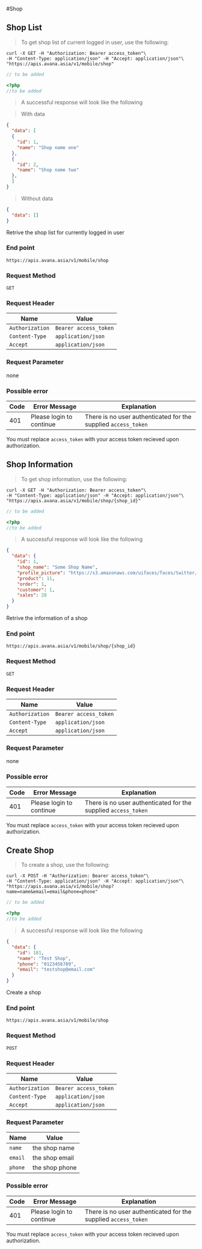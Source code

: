 #Shop

## Shop List
> To get shop list of current logged in user, use the following:

```shell
curl -X GET -H "Authorization: Bearer access_token"\
-H "Content-Type: application/json" -H "Accept: application/json"\
"https://apis.avana.asia/v1/mobile/shop"
```

```javascript
// to be added
```

```php
<?php
//to be added
```
> A successful response will look like the following

> With data

```json
{
  "data": [
  {
    "id": 1,
    "name": "Shop name one"
  },
  {
    "id": 2,
    "name": "Shop name two"
  },
  ]
}
```

> Without data

```json
{
  "data": []
}
```

Retrive the shop list for currently logged in user

### End point
`https://apis.avana.asia/v1/mobile/shop`

### Request Method
`GET`

### Request Header
Name | Value
--- | ---
`Authorization` | `Bearer access_token`
`Content-Type` | `application/json`
`Accept` | `application/json`

### Request Parameter
none

### Possible error
Code | Error Message | Explanation
--- | --- | ---
401 | Please login to continue | There is no user authenticated for the supplied `access_token` 

<aside class="notice">
  You must replace <code>access_token</code> with your access token recieved upon authorization.
</aside>


## Shop Information
> To get shop information, use the following:

```shell
curl -X GET -H "Authorization: Bearer access_token"\
-H "Content-Type: application/json" -H "Accept: application/json"\
"https://apis.avana.asia/v1/mobile/shop/{shop_id}"
```

```javascript
// to be added
```

```php
<?php
//to be added
```
> A successful response will look like the following

```json
{
  "data": {
    "id": 1,
    "shop_name": "Some Shop Name",
    "profile_picture": "https://s3.amazonaws.com/uifaces/faces/twitter/nuraika/128.jpg",
    "product": 11,
    "order": 1,
    "customer": 1,
    "sales": 28
  }
}
```

Retrive the information of a shop

### End point
`https://apis.avana.asia/v1/mobile/shop/{shop_id}`

### Request Method
`GET`

### Request Header
Name | Value
--- | ---
`Authorization` | `Bearer access_token`
`Content-Type` | `application/json`
`Accept` | `application/json`

### Request Parameter
none

### Possible error
Code | Error Message | Explanation
--- | --- | ---
401 | Please login to continue | There is no user authenticated for the supplied `access_token` 

<aside class="notice">
  You must replace <code>access_token</code> with your access token recieved upon authorization.
</aside>

## Create Shop

> To create a shop, use the following:

```shell
curl -X POST -H "Authorization: Bearer access_token"\
-H "Content-Type: application/json" -H "Accept: application/json"\
"https://apis.avana.asia/v1/mobile/shop?name=name&email=email&phone=phone"
```

```javascript
// to be added
```

```php
<?php
//to be added
```

> A successful response will look like the following

```json
{
  "data": {
    "id": 181,
    "name": "Test Shop",
    "phone": "0123456789",
    "email": "testshop@email.com"
  }
}
```

Create a shop

### End point
`https://apis.avana.asia/v1/mobile/shop`

### Request Method
`POST`

### Request Header
Name | Value
--- | ---
`Authorization` | `Bearer access_token`
`Content-Type` | `application/json`
`Accept` | `application/json`

### Request Parameter
Name | Value
--- | ---
`name` | the shop name
`email` | the shop email
`phone` | the shop phone

### Possible error
Code | Error Message | Explanation
--- | --- | ---
401 | Please login to continue | There is no user authenticated for the supplied `access_token` 

<aside class="notice">
  You must replace <code>access_token</code> with your access token recieved upon authorization.
</aside>